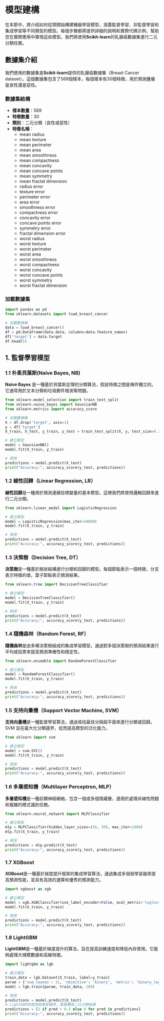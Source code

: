 # 模型建構

在本節中，將介紹如何從頭開始構建機器學習模型，涵蓋監督學習、非監督學習和集成學習等不同類型的模型。每個步驟都將提供詳細的說明和實際代碼示例，幫助您在實際應用中實現這些模型。我們將使用**Scikit-learn**的乳腺癌數據集進行二元分類任務。

## 數據集介紹

我們使用的數據集是**Scikit-learn**提供的乳腺癌數據集（Breast Cancer dataset）。這個數據集包含了569個樣本，每個樣本有30個特徵，用於預測腫瘤是良性還是惡性。

### 數據集結構

- **樣本數量**：569
- **特徵數量**：30
- **類別**：二元分類（良性或惡性）
- **特徵名稱**：
  - mean radius
  - mean texture
  - mean perimeter
  - mean area
  - mean smoothness
  - mean compactness
  - mean concavity
  - mean concave points
  - mean symmetry
  - mean fractal dimension
  - radius error
  - texture error
  - perimeter error
  - area error
  - smoothness error
  - compactness error
  - concavity error
  - concave points error
  - symmetry error
  - fractal dimension error
  - worst radius
  - worst texture
  - worst perimeter
  - worst area
  - worst smoothness
  - worst compactness
  - worst concavity
  - worst concave points
  - worst symmetry
  - worst fractal dimension

### 加載數據集

```python
import pandas as pd
from sklearn.datasets import load_breast_cancer

# 加載數據集
data = load_breast_cancer()
df = pd.DataFrame(data.data, columns=data.feature_names)
df['target'] = data.target
df.head(5)
```

## 1. 監督學習模型

### 1.1 朴素貝葉斯(Naive Bayes, NB)

**Naive Bayes** 是一種基於貝葉斯定理的分類算法，假設特徵之間是條件獨立的。它通常用於文本分類和垃圾郵件檢測等問題。

```python
from sklearn.model_selection import train_test_split
from sklearn.naive_bayes import GaussianNB
from sklearn.metrics import accuracy_score

# 加載數據集
X = df.drop('target', axis=1)
y = df['target']
X_train, X_test, y_train, y_test = train_test_split(X, y, test_size=0.2, random_state=42)

# 建立模型
model = GaussianNB()
model.fit(X_train, y_train)

# 預測
predictions = model.predict(X_test)
print("Accuracy:", accuracy_score(y_test, predictions))
```

### 1.2 線性回歸（Linear Regression, LR）

**線性回歸**是一種用於預測連續目標變量的基本模型。這裡我們將使用邏輯回歸來進行二元分類。

```python
from sklearn.linear_model import LogisticRegression

# 建立模型
model = LogisticRegression(max_iter=10000)
model.fit(X_train, y_train)

# 預測
predictions = model.predict(X_test)
print("Accuracy:", accuracy_score(y_test, predictions))
```

### 1.3 決策樹（Decision Tree, DT）

**決策樹**是一種基於樹狀結構進行分類和回歸的模型。每個節點表示一個特徵，分支表示特徵的值，葉子節點表示預測結果。

```python
from sklearn.tree import DecisionTreeClassifier

# 建立模型
model = DecisionTreeClassifier()
model.fit(X_train, y_train)

# 預測
predictions = model.predict(X_test)
print("Accuracy:", accuracy_score(y_test, predictions))
```

### 1.4 隨機森林（Random Forest, RF）

**隨機森林**是由多棵決策樹組成的集成學習模型，通過對多個決策樹的預測結果進行平均或投票來提高預測準確性和穩定性。

```python
from sklearn.ensemble import RandomForestClassifier

# 建立模型
model = RandomForestClassifier()
model.fit(X_train, y_train)

# 預測
predictions = model.predict(X_test)
print("Accuracy:", accuracy_score(y_test, predictions))
```

### 1.5 支持向量機（Support Vector Machine, SVM）

**支持向量機**是一種監督學習算法，通過尋找最佳分隔超平面來進行分類或回歸。SVM 旨在最大化分類邊界，從而提高模型的泛化能力。

```python
from sklearn import svm

# 建立模型
model = svm.SVC()
model.fit(X_train, y_train)

# 預測
predictions = model.predict(X_test)
print("Accuracy:", accuracy_score(y_test, predictions))
```

### 1.6 多層感知機（Multilayer Perceptron, MLP）

**多層感知機**是一種前饋神經網絡，包含一個或多個隱藏層，適用於處理非線性問題和複雜的模式識別任務。

```python
from sklearn.neural_network import MLPClassifier

# 建立模型
mlp = MLPClassifier(hidden_layer_sizes=(50, 30), max_iter=1000)
mlp.fit(X_train, y_train)

# 預測
predictions = mlp.predict(X_test)
print("Accuracy:", accuracy_score(y_test, predictions))
```

### 1.7 XGBoost

**XGBoost**是一種基於梯度提升框架的集成學習算法，通過集成多個弱學習器來提高預測性能，並具有高效的運算和優秀的預測能力。

```python
import xgboost as xgb

# 建立模型
model = xgb.XGBClassifier(use_label_encoder=False, eval_metric='logloss')
model.fit(X_train, y_train)

# 預測
predictions = model.predict(X_test)
print("Accuracy:", accuracy_score(y_test, predictions))
```

### 1.8 LightGBM

**LightGBM**是一種基於梯度提升的算法，旨在提高訓練速度和降低內存使用。它能夠處理大規模數據和高維特徵。

```python
import lightgbm as lgb

# 建立模型
train_data = lgb.Dataset(X_train, label=y_train)
param = {'num_leaves': 31, 'objective': 'binary', 'metric': 'binary_logloss'}
model = lgb.train(param, train_data, 100)

# 預測
predictions = model.predict(X_test)
# LightGBM的預測結果是概率，需要轉為二元分類結果
predictions = [1 if pred > 0.5 else 0 for pred in predictions]
print("Accuracy:", accuracy_score(y_test, predictions))
```
